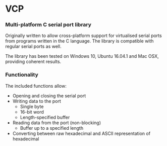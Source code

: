 # VCP
### Multi-platform C serial port library
Originally written to allow cross-platform support for virtualised serial ports from programs written in the C language.
The library is compatible with regular serial ports as well.

The library has been tested on Windows 10, Ubuntu 16.04.1 and Mac OSX, providing coherent results.

### Functionality
The included functions allow:
+ Opening and closing the serial port
+ Writing data to the port
  + Single byte
  + 16-bit word
  + Length-specified buffer
+ Reading data from the port (non-blocking)
  + Buffer up to a specified length
+ Converting between raw hexadecimal and ASCII representation of hexadecimal
